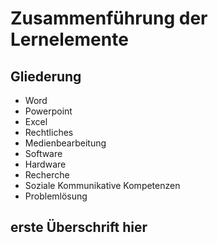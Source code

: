 <!--

author:   
email:
language: de
narrator: Deutsch Female

import:   https://github.com/liascript/CodeRunner

-->
# Zusammenführung der Lernelemente
## Gliederung

- Word
- Powerpoint
- Excel
- Rechtliches
- Medienbearbeitung
- Software
- Hardware
- Recherche
- Soziale Kommunikative Kompetenzen
- Problemlösung

<!---
your comment goes here
and here
-->


<!---
Konventionen fuer das Hinzufuegen von neuen Lernelementen StrCStrV:
vorher zu den Ueberschriften ein weiteres Hashtag hinzufuegen
bitte nur Lernelemente unter die Kommentare setzten, die die richtigen Orte markieren
bitte nehmt eure Metadaten aus dem Code und ändert stattdessen die Metadaten oben
-->

<!---
Unter diesem Kommentar bitte Word einfuegen
-->

## erste Überschrift hier

<!---
Unter diesem Kommentar bitte Powerpoint einfuegen
-->



<!---
Unter diesem Kommentar bitte Excel einfuegen
-->



<!---
Unter diesem Kommentar bitte Rechtliches einfuegen
-->


<!---
Unter diesem Kommentar bitte Medienbearbeitung einfuegen
-->



<!---
Unter diesem Kommentar bitte Software einfuegen
-->


<!---
Unter diesem Kommentar bitte Hardware einfuegen
-->


<!---
Unter diesem Kommentar bitte Recherche einfuegen
-->



<!---
Unter diesem Kommentar bitte Soziale Kommunikative Kompetenzen einfuegen
-->



<!---
Unter diesem Kommentar bitte Problemloesung einfuegen
-->